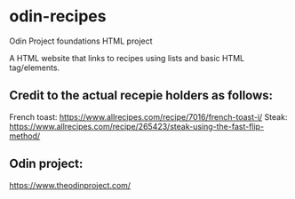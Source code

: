 # odin-recipes
Odin Project foundations HTML project

A HTML website that links to recipes using lists and basic HTML tag/elements.

## Credit to the actual recepie holders as follows: 

French toast: https://www.allrecipes.com/recipe/7016/french-toast-i/
Steak: https://www.allrecipes.com/recipe/265423/steak-using-the-fast-flip-method/

## Odin project: 
https://www.theodinproject.com/